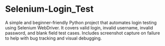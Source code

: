 # Selenium-Login_Test
A simple and beginner-friendly Python project that automates login testing using Selenium WebDriver. It covers valid login, invalid username, invalid password, and blank field test cases. Includes screenshot capture on failure to help with bug tracking and visual debugging.
